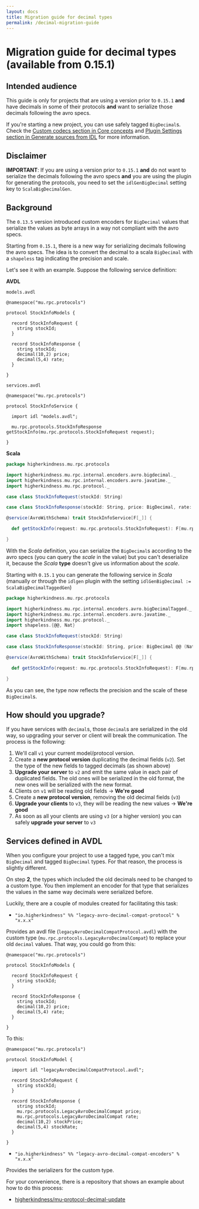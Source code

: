```yaml
---
layout: docs
title: Migration guide for decimal types
permalink: /decimal-migration-guide
---
```


# Migration guide for decimal types (available from 0.15.1)

## Intended audience

This guide is only for projects that are using a version prior to `0.15.1` **and** have decimals in some of their protocols **and** want to serialize those decimals following the avro specs.

If you're starting a new project, you can use safely tagged `BigDecimal`s. Check the [Custom codecs section in Core concepts](core-concepts#custom-codecs) and [Plugin Settings section in Generate sources from IDL](generate-sources-from-idl#plugin-settings) for more information.

## Disclaimer

**IMPORTANT**: If you are using a version prior to `0.15.1` **and** do not want to serialize the decimals following the avro specs **and** you are using the plugin for generating the protocols, you need to set the `idlGenBigDecimal` setting key to `ScalaBigDecimalGen`.

## Background

The `0.13.5` version introduced custom encoders for `BigDecimal` values that serialize the values as byte arrays in a way not compliant with the avro specs.

Starting from `0.15.1`, there is a new way for serializing decimals following the avro specs. The idea is to convert the decimal to a scala `BigDecimal` with a `shapeless` tag indicating the precision and scale.

Let's see it with an example. Suppose the following service definition:

**AVDL**

`models.avdl`

```plaintext
@namespace("mu.rpc.protocols")

protocol StockInfoModels {

  record StockInfoRequest {
    string stockId;
  }

  record StockInfoResponse {
    string stockId;
    decimal(10,2) price;
    decimal(5,4) rate;
  }

}
```

`services.avdl`

```plaintext
@namespace("mu.rpc.protocols")

protocol StockInfoService {

  import idl "models.avdl";

  mu.rpc.protocols.StockInfoResponse getStockInfo(mu.rpc.protocols.StockInfoRequest request);

}
```

**Scala**

```scala
package higherkindness.mu.rpc.protocols

import higherkindness.mu.rpc.internal.encoders.avro.bigdecimal._
import higherkindness.mu.rpc.internal.encoders.avro.javatime._
import higherkindness.mu.rpc.protocol._

case class StockInfoRequest(stockId: String)

case class StockInfoResponse(stockId: String, price: BigDecimal, rate: BigDecimal)

@service(AvroWithSchema) trait StockInfoService[F[_]] {

  def getStockInfo(request: mu.rpc.protocols.StockInfoRequest): F[mu.rpc.protocols.StockInfoResponse]

}
```

With the *Scala* definition, you can serialize the `BigDecimal`s according to the avro specs (you can query the *scale* in the value) but you can't deserialize it, because the *Scala* **type** doesn't give us information about the *scale*.

Starting with `0.15.1` you can generate the following service in *Scala* (manually or through the `idlgen` plugin with the setting `idlGenBigDecimal := ScalaBigDecimalTaggedGen`)

```scala
package higherkindness.mu.rpc.protocols

import higherkindness.mu.rpc.internal.encoders.avro.bigDecimalTagged._
import higherkindness.mu.rpc.internal.encoders.avro.javatime._
import higherkindness.mu.rpc.protocol._
import shapeless.{@@, Nat}

case class StockInfoRequest(stockId: String)

case class StockInfoResponse(stockId: String, price: BigDecimal @@ (Nat._10, Nat._2), rate: BigDecimal @@ (Nat._5, Nat._4))

@service(AvroWithSchema) trait StockInfoService[F[_]] {

  def getStockInfo(request: mu.rpc.protocols.StockInfoRequest): F[mu.rpc.protocols.StockInfoResponse]

}
```
 
As you can see, the type now reflects the precision and the scale of these `BigDecimal`s.
 
## How should you upgrade?
 
If you have services with `decimal`s, those `decimal`s are serialized in the old way, so upgrading your server or client will break the communication. The process is the following:

1. We'll call `v1` your current model/protocol version. 
2. Create a **new protocol version** duplicating the decimal fields (`v2`). Set the type of the new fields to tagged decimals (as shown above)
3. **Upgrade your server** to `v2` and emit the same value in each pair of duplicated fields. The old ones will be serialized in the old format, the new ones will be serialized with the new format.
4. Clients on `v1` will be reading old fields -> **We're good**
5. Create a **new protocol version**, removing the old decimal fields (`v3`)
6. **Upgrade your clients** to `v3`, they will be reading the new values -> **We're good**
7. As soon as all your clients are using `v3` (or a higher version) you can safely **upgrade your server** to `v3`

## Services defined in AVDL

When you configure your project to use a tagged type, you can't mix `BigDecimal` and tagged `BigDecimal` types. For that reason, the process is slightly different.

On step **2**, the types which included the old decimals need to be changed to a custom type. You then implement an encoder for that type that serializes the values in the same way decimals were serialized before.

Luckily, there are a couple of modules created for facilitating this task:

* `"io.higherkindness" %% "legacy-avro-decimal-compat-protocol" % "x.x.x"`

Provides an avdl file (`legacyAvroDecimalCompatProtocol.avdl`) with the custom type (`mu.rpc.protocols.LegacyAvroDecimalCompat`) to replace your old `decimal` values. That way, you could go from this:

```plaintext
@namespace("mu.rpc.protocols")

protocol StockInfoModels {

  record StockInfoRequest {
    string stockId;
  }

  record StockInfoResponse {
    string stockId;
    decimal(10,2) price;
    decimal(5,4) rate;
  }

}
```

To this:

```plaintext
@namespace("mu.rpc.protocols")

protocol StockInfoModel {

  import idl "legacyAvroDecimalCompatProtocol.avdl";

  record StockInfoRequest {
    string stockId;
  }

  record StockInfoResponse {
    string stockId;
    mu.rpc.protocols.LegacyAvroDecimalCompat price;
    mu.rpc.protocols.LegacyAvroDecimalCompat rate;
    decimal(10,2) stockPrice;
    decimal(5,4) stockRate;
  }

}
```

* `"io.higherkindness" %% "legacy-avro-decimal-compat-encoders" % "x.x.x"`

Provides the serializers for the custom type.

For your convenience, there is a repository that shows an example about how to do this process:
* [higherkindness/mu-protocol-decimal-update](https://github.com/higherkindness/mu-protocol-decimal-update)
